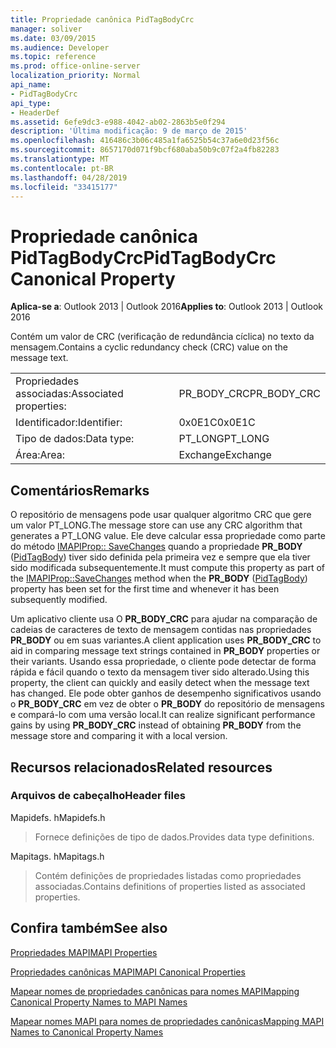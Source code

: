 ```yaml
---
title: Propriedade canônica PidTagBodyCrc
manager: soliver
ms.date: 03/09/2015
ms.audience: Developer
ms.topic: reference
ms.prod: office-online-server
localization_priority: Normal
api_name:
- PidTagBodyCrc
api_type:
- HeaderDef
ms.assetid: 6efe9dc3-e988-4042-ab02-2863b5e0f294
description: 'Última modificação: 9 de março de 2015'
ms.openlocfilehash: 416486c3b06c485a1fa6525b54c37a6e0d23f56c
ms.sourcegitcommit: 8657170d071f9bcf680aba50b9c07f2a4fb82283
ms.translationtype: MT
ms.contentlocale: pt-BR
ms.lasthandoff: 04/28/2019
ms.locfileid: "33415177"
---
```

# <a name="pidtagbodycrc-canonical-property"></a><span data-ttu-id="1e5b2-103">Propriedade canônica PidTagBodyCrc</span><span class="sxs-lookup"><span data-stu-id="1e5b2-103">PidTagBodyCrc Canonical Property</span></span>

  
  
<span data-ttu-id="1e5b2-104">**Aplica-se a**: Outlook 2013 | Outlook 2016</span><span class="sxs-lookup"><span data-stu-id="1e5b2-104">**Applies to**: Outlook 2013 | Outlook 2016</span></span> 
  
<span data-ttu-id="1e5b2-105">Contém um valor de CRC (verificação de redundância cíclica) no texto da mensagem.</span><span class="sxs-lookup"><span data-stu-id="1e5b2-105">Contains a cyclic redundancy check (CRC) value on the message text.</span></span>
  
|||
|:-----|:-----|
|<span data-ttu-id="1e5b2-106">Propriedades associadas:</span><span class="sxs-lookup"><span data-stu-id="1e5b2-106">Associated properties:</span></span>  <br/> |<span data-ttu-id="1e5b2-107">PR_BODY_CRC</span><span class="sxs-lookup"><span data-stu-id="1e5b2-107">PR_BODY_CRC</span></span>  <br/> |
|<span data-ttu-id="1e5b2-108">Identificador:</span><span class="sxs-lookup"><span data-stu-id="1e5b2-108">Identifier:</span></span>  <br/> |<span data-ttu-id="1e5b2-109">0x0E1C</span><span class="sxs-lookup"><span data-stu-id="1e5b2-109">0x0E1C</span></span>  <br/> |
|<span data-ttu-id="1e5b2-110">Tipo de dados:</span><span class="sxs-lookup"><span data-stu-id="1e5b2-110">Data type:</span></span>  <br/> |<span data-ttu-id="1e5b2-111">PT_LONG</span><span class="sxs-lookup"><span data-stu-id="1e5b2-111">PT_LONG</span></span>  <br/> |
|<span data-ttu-id="1e5b2-112">Área:</span><span class="sxs-lookup"><span data-stu-id="1e5b2-112">Area:</span></span>  <br/> |<span data-ttu-id="1e5b2-113">Exchange</span><span class="sxs-lookup"><span data-stu-id="1e5b2-113">Exchange</span></span>  <br/> |
   
## <a name="remarks"></a><span data-ttu-id="1e5b2-114">Comentários</span><span class="sxs-lookup"><span data-stu-id="1e5b2-114">Remarks</span></span>

<span data-ttu-id="1e5b2-115">O repositório de mensagens pode usar qualquer algoritmo CRC que gere um valor PT_LONG.</span><span class="sxs-lookup"><span data-stu-id="1e5b2-115">The message store can use any CRC algorithm that generates a PT_LONG value.</span></span> <span data-ttu-id="1e5b2-116">Ele deve calcular essa propriedade como parte do método [IMAPIProp:: SaveChanges](imapiprop-savechanges.md) quando a propriedade **PR_BODY** ([PidTagBody](pidtagbody-canonical-property.md)) tiver sido definida pela primeira vez e sempre que ela tiver sido modificada subsequentemente.</span><span class="sxs-lookup"><span data-stu-id="1e5b2-116">It must compute this property as part of the [IMAPIProp::SaveChanges](imapiprop-savechanges.md) method when the **PR_BODY** ([PidTagBody](pidtagbody-canonical-property.md)) property has been set for the first time and whenever it has been subsequently modified.</span></span>
  
<span data-ttu-id="1e5b2-117">Um aplicativo cliente usa O **PR_BODY_CRC** para ajudar na comparação de cadeias de caracteres de texto de mensagem contidas nas propriedades **PR_BODY** ou em suas variantes.</span><span class="sxs-lookup"><span data-stu-id="1e5b2-117">A client application uses **PR_BODY_CRC** to aid in comparing message text strings contained in **PR_BODY** properties or their variants.</span></span> <span data-ttu-id="1e5b2-118">Usando essa propriedade, o cliente pode detectar de forma rápida e fácil quando o texto da mensagem tiver sido alterado.</span><span class="sxs-lookup"><span data-stu-id="1e5b2-118">Using this property, the client can quickly and easily detect when the message text has changed.</span></span> <span data-ttu-id="1e5b2-119">Ele pode obter ganhos de desempenho significativos usando o **PR_BODY_CRC** em vez de obter o **PR_BODY** do repositório de mensagens e compará-lo com uma versão local.</span><span class="sxs-lookup"><span data-stu-id="1e5b2-119">It can realize significant performance gains by using **PR_BODY_CRC** instead of obtaining **PR_BODY** from the message store and comparing it with a local version.</span></span> 
  
## <a name="related-resources"></a><span data-ttu-id="1e5b2-120">Recursos relacionados</span><span class="sxs-lookup"><span data-stu-id="1e5b2-120">Related resources</span></span>

### <a name="header-files"></a><span data-ttu-id="1e5b2-121">Arquivos de cabeçalho</span><span class="sxs-lookup"><span data-stu-id="1e5b2-121">Header files</span></span>

<span data-ttu-id="1e5b2-122">Mapidefs. h</span><span class="sxs-lookup"><span data-stu-id="1e5b2-122">Mapidefs.h</span></span>
  
> <span data-ttu-id="1e5b2-123">Fornece definições de tipo de dados.</span><span class="sxs-lookup"><span data-stu-id="1e5b2-123">Provides data type definitions.</span></span>
    
<span data-ttu-id="1e5b2-124">Mapitags. h</span><span class="sxs-lookup"><span data-stu-id="1e5b2-124">Mapitags.h</span></span>
  
> <span data-ttu-id="1e5b2-125">Contém definições de propriedades listadas como propriedades associadas.</span><span class="sxs-lookup"><span data-stu-id="1e5b2-125">Contains definitions of properties listed as associated properties.</span></span>
    
## <a name="see-also"></a><span data-ttu-id="1e5b2-126">Confira também</span><span class="sxs-lookup"><span data-stu-id="1e5b2-126">See also</span></span>



[<span data-ttu-id="1e5b2-127">Propriedades MAPI</span><span class="sxs-lookup"><span data-stu-id="1e5b2-127">MAPI Properties</span></span>](mapi-properties.md)
  
[<span data-ttu-id="1e5b2-128">Propriedades canônicas MAPI</span><span class="sxs-lookup"><span data-stu-id="1e5b2-128">MAPI Canonical Properties</span></span>](mapi-canonical-properties.md)
  
[<span data-ttu-id="1e5b2-129">Mapear nomes de propriedades canônicas para nomes MAPI</span><span class="sxs-lookup"><span data-stu-id="1e5b2-129">Mapping Canonical Property Names to MAPI Names</span></span>](mapping-canonical-property-names-to-mapi-names.md)
  
[<span data-ttu-id="1e5b2-130">Mapear nomes MAPI para nomes de propriedades canônicas</span><span class="sxs-lookup"><span data-stu-id="1e5b2-130">Mapping MAPI Names to Canonical Property Names</span></span>](mapping-mapi-names-to-canonical-property-names.md)

